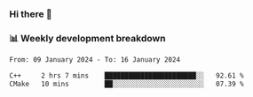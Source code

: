 ### Hi there 👋

### 📊 Weekly development breakdown
<!--START_SECTION:waka-->

```txt
From: 09 January 2024 - To: 16 January 2024

C++     2 hrs 7 mins    ███████████████████████░░   92.61 %
CMake   10 mins         ██░░░░░░░░░░░░░░░░░░░░░░░   07.39 %
```

<!--END_SECTION:waka-->
